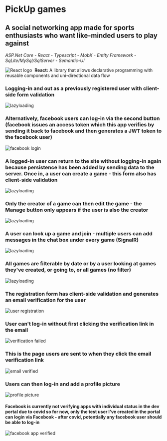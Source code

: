 # PickUp games

## A social networking app made for sports enthusiasts who want like-minded users to play against
*ASP.Net Core - React - Typescript - MobX - Entity Framework - SqLite/MySql/SqlServer - Semantic-UI*

![React logo](https://img.icons8.com/plasticine/40/000000/react.png)&nbsp;&nbsp;**React:** A library that allows declarative programming with reusable components and uni-directional data flow

### Logging-in and out as a previously registered user with client-side form validation
![lazyloading](https://github.com/aliamk/PickUpGames/blob/main/ReadMe_assets/login.gif)

### Alternatively, facebook users can log-in via the second button (facebook issues an access token which this app verifies by sending it back to facebook and then generates a JWT token to the facebook user)
![facebook login](https://github.com/aliamk/PickUpGames/blob/main/ReadMe_assets/facebook_login.gif)

### A logged-in user can return to the site without logging-in again because persistence has been added by sending data to the server.  Once in, a user can create a game - this form also has client-side validation
![lazyloading](https://github.com/aliamk/PickUpGames/blob/main/ReadMe_assets/join_create_game.gif)

### Only the creator of a game can then edit the game - the Manage button only appears if the user is also the creator
![lazyloading](https://github.com/aliamk/PickUpGames/blob/main/ReadMe_assets/Edit_game.gif)

### A user can look up a game and join - multiple users can add messages in the chat box under every game (SignalR)
![lazyloading](https://github.com/aliamk/PickUpGames/blob/main/ReadMe_assets/join_game_chat.gif)

### All games are filterable by date or by a user looking at games they've created, or going to, or all games (no filter)
![lazyloading](https://github.com/aliamk/PickUpGames/blob/main/ReadMe_assets/calendar_filters_lazyloading.gif)

### The registration form has client-side validation and generates an email verification for the user
![user registration](https://github.com/aliamk/PickUpGames/blob/main/ReadMe_assets/user_register.gif)

### User can't log-in without first clicking the verification link in the email
![verification failed](https://github.com/aliamk/PickUpGames/blob/main/ReadMe_assets/email_verification_failed.gif)

### This is the page users are sent to when they click the email verification link
![email verified](https://github.com/aliamk/PickUpGames/blob/main/ReadMe_assets/Email_verified.png)

### Users can then log-in and add a profile picture
![profile picture](https://github.com/aliamk/PickUpGames/blob/main/ReadMe_assets/add_profile_picture.gif)


#### Facebook is currently not verifying apps with individual status in the dev portal due to covid so for now, only the test user I've created in the portal can login via Facebook - after covid, potentially any facebook user should be able to log-in
![facebook app verified](https://github.com/aliamk/PickUpGames/blob/main/ReadMe_assets/verification_pause.png)